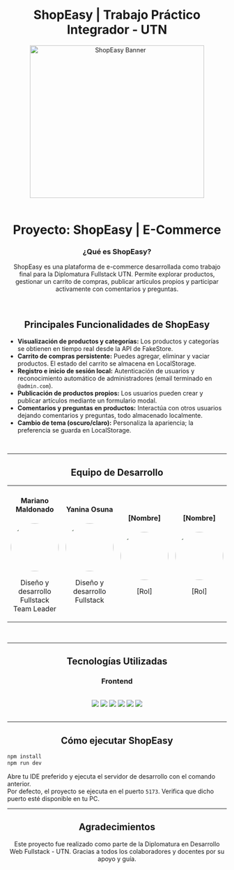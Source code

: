 <h1 align="center">ShopEasy | Trabajo Práctico Integrador - UTN</h1>

<div align='center'>
  <img src="https://i.postimg.cc/zGCsfFbX/shopeasy-logo.jpg" alt="ShopEasy Banner" width="400" height="350">
</div>

<br>

<h1 align='center'>Proyecto: ShopEasy | E-Commerce</h1>
<h3 align='center'>¿Qué es ShopEasy?</h3>
<div align="center">
  <p>
    ShopEasy es una plataforma de e-commerce desarrollada como trabajo final para la Diplomatura Fullstack UTN. Permite explorar productos, gestionar un carrito de compras, publicar artículos propios y participar activamente con comentarios y preguntas.
  </p>
</div>

<br>

<div align='center'>
  <h2>Principales Funcionalidades de ShopEasy</h2>
</div>

<div style="text-align: left;">
  <ul>
    <li><strong>Visualización de productos y categorías:</strong> Los productos y categorías se obtienen en tiempo real desde la API de FakeStore.</li>
    <li><strong>Carrito de compras persistente:</strong> Puedes agregar, eliminar y vaciar productos. El estado del carrito se almacena en LocalStorage.</li>
    <li><strong>Registro e inicio de sesión local:</strong> Autenticación de usuarios y reconocimiento automático de administradores (email terminado en <code>@admin.com</code>).</li>
    <li><strong>Publicación de productos propios:</strong> Los usuarios pueden crear y publicar artículos mediante un formulario modal.</li>
    <li><strong>Comentarios y preguntas en productos:</strong> Interactúa con otros usuarios dejando comentarios y preguntas, todo almacenado localmente.</li>
    <li><strong>Cambio de tema (oscuro/claro):</strong> Personaliza la apariencia; la preferencia se guarda en LocalStorage.</li>
  </ul>
</div>

<br>

<hr>

<h2 align='center'>Equipo de Desarrollo</h2>

<table align='center' style="width: 100%; border-collapse: collapse;">
  <tr>
    <td align='center'>
      <h4>Mariano Maldonado</h4>
      <a href="https://github.com/MarianoMaldonado-dev" target="_blank">
        <img width="110" src="https://avatars.githubusercontent.com/u/124847965?v=4" style="border-radius: 50%;"/>
      </a>
      <p>Diseño y desarrollo Fullstack<br>Team Leader</p>
    </td>
    <td align='center'>
      <h4>Yanina Osuna</h4>
      <a href="https://github.com/" target="_blank">
        <img width="110" src="https://avatars.githubusercontent.com/u/206969685?v=4" style="border-radius: 50%;"/>
      </a>
      <p>Diseño y desarrollo Fullstack</p>
    </td>
    <td align='center'>
      <h4>[Nombre]</h4>
      <a href="https://github.com/" target="_blank">
        <img width="110" src="https://via.placeholder.com/110?text=Avatar" style="border-radius: 50%;"/>
      </a>
      <p>[Rol]</p>
    </td>
    <td align='center'>
      <h4>[Nombre]</h4>
      <a href="https://github.com/" target="_blank">
        <img width="110" src="https://via.placeholder.com/110?text=Avatar" style="border-radius: 50%;"/>
      </a>
      <p>[Rol]</p>
    </td>
  </tr>
</table>

<br>

<hr>

<div align='center'>
  <h2>Tecnologías Utilizadas</h2>
</div>

<div align='center'>
  <h3>Frontend</h3>
  <br>
  <img src="https://img.shields.io/badge/HTML5-E34F26?style=for-the-badge&logo=html5&logoColor=white"/>
  <img src="https://img.shields.io/badge/javascript-%23323330.svg?style=for-the-badge&logo=javascript&logoColor=%23F7DF1E"/>
  <img src="https://img.shields.io/static/v1?style=for-the-badge&message=React&color=222222&logo=React&logoColor=61DAFB&label="/>
  <img src="https://img.shields.io/badge/vite-%23646CFF.svg?style=for-the-badge&logo=vite&logoColor=white"/>
  <img src="https://img.shields.io/badge/React_Router-CA4245?style=for-the-badge&logo=react-router&logoColor=white"/>
  <img src="https://img.shields.io/badge/CSS3-1572B6?style=for-the-badge&logo=css3&logoColor=white"/>
</div>

<br>

<hr>

<div align='center'>
  <h2>Cómo ejecutar ShopEasy</h2>
</div>

```bash
npm install
npm run dev
```

Abre tu IDE preferido y ejecuta el servidor de desarrollo con el comando anterior.  
Por defecto, el proyecto se ejecuta en el puerto <code>5173</code>. Verifica que dicho puerto esté disponible en tu PC.

---

<div align='center'>
  <h2>Agradecimientos</h2>
  <p>
    Este proyecto fue realizado como parte de la Diplomatura en Desarrollo Web Fullstack - UTN.  
    Gracias a todos los colaboradores y docentes por su apoyo y guía.
  </p>
</div>
